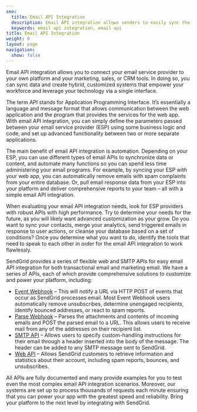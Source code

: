 ```yaml
---
seo:
  title: Email API Integration
  description: Email API integration allows senders to easily sync their email service provider with their platform and software tools to automate key functions
  keywords: email api integration, email api
title: Email API Integration
weight: 0
layout: page
navigation:
  show: false
---
```


Email API integration allows you to connect your email service provider to your own platform and your marketing, sales, or CRM tools. In doing so, you can sync data and create hybrid, customized systems that empower your workforce and leverage your technology via a single interface.

The term API stands for Application Programming Interface. It’s essentially a language and message format that allows communication between the web application and the program that provides the services for the web app. With email API integration, you can simply define the parameters passed between your email service provider (ESP) using some business logic and code, and set up advanced functionality between two or more separate applications.

The main benefit of email API integration is automation. Depending on your ESP, you can use different types of email APIs to synchronize data or content, and automate many functions so you can spend less time administering your email programs. For example, by syncing your ESP with your web app, you can automatically remove emails with spam complaints from your entire database. Or, pull email response data from your ESP into your platform and deliver comprehensive reports to your team – all with a simple email API integration.

When evaluating your email API integration needs, look for ESP providers with robust APIs with high performance. Try to determine your needs for the future, as you will likely want advanced customization as your grow. Do you want to sync your contacts, merge your analytics, send triggered emails in response to user actions, or cleanse your database based on a set of conditions? Once you determine what you want to do, identify the tools that need to speak to each other in order for the email API integration to work flawlessly.

SendGrid provides a series of flexible web and SMTP APIs for easy email API integration for both transactional email and marketing email. We have a series of APIs, each of which provide comprehensive solutions to customize and power your platform, including:

* [Event Webhook]({{root_url}}/for-developers/tracking-events/event/) – This will notify a URL via HTTP POST of events that occur as SendGrid processes email. Most Event Webhook users automatically remove unsubscribes, determine unengaged recipients, identify bounced addresses, or react to spam reports.
* [Parse Webhook]({{root_url}}/for-developers/parsing-email/setting-up-the-inbound-parse-webhook/) – Parses the attachments and contents of incoming emails and POST the parsed email to a URL. This allows users to receive mail from any of the addresses on their recipient list.
* [SMTP API]({{root_url}}/for-developers/sending-email/building-an-smtp-email/) – Allows users to specify custom-handling instructions for their email through a header inserted into the body of the message. The header can be added to any SMTP message sent to SendGrid.
* [Web API]({{root_url}}/API_Reference/Web_API/index.html) – Allows SendGrid customers to retrieve information and statistics about their account, including spam reports, bounces, and unsubscribes.

All APIs are fully documented and many provide examples for you to test even the most complex email API integration scenarios. Moreover, our systems are set up to process thousands of requests each minute ensuring that you can power your app with the greatest speed and reliability. Bring your platform to the next level by integrating with SendGrid.
